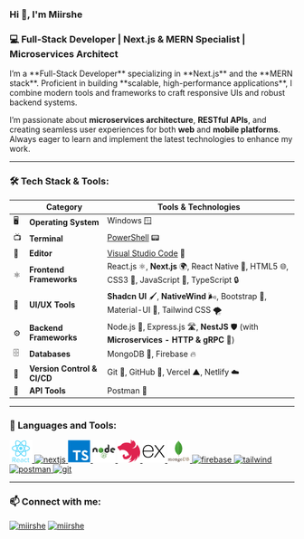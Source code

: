 ### **Hi 👋, I'm Miirshe**  
### **💻 Full-Stack Developer | Next.js & MERN Specialist | Microservices Architect**  

<p>  
I’m a **Full-Stack Developer** specializing in **Next.js** and the **MERN stack**. Proficient in building **scalable, high-performance applications**, I combine modern tools and frameworks to craft responsive UIs and robust backend systems.  

I’m passionate about **microservices architecture**, **RESTful APIs**, and creating seamless user experiences for both **web** and **mobile platforms**. Always eager to learn and implement the latest technologies to enhance my work.  
</p>  

---

### **🛠️ Tech Stack & Tools:**  

| | Category                  | Tools & Technologies                                                                 |
|-|---------------------------|---------------------------------------------------------------------------------------|
|🖥| **Operating System**      | Windows 🪟                                                                             |
|📺| **Terminal**              | [PowerShell](https://github.com/PowerShell) 📟                                        |
|📝| **Editor**                | [Visual Studio Code](https://github.com/Microsoft/vscode) 📝                          |
|⚛️| **Frontend Frameworks**   | React.js ⚛️, **Next.js** 🌍, React Native 📱, HTML5 🌐, CSS3 🎨, JavaScript 📜, TypeScript 🔒 |
|🌟| **UI/UX Tools**           | **Shadcn UI** 🖌️, **NativeWind** 🌬️, Bootstrap 🎨, Material-UI 🌟, Tailwind CSS 🌪️      |
|⚙️| **Backend Frameworks**    | Node.js 🚀, Express.js 🛣️, **NestJS** 🛡️ (with **Microservices - HTTP & gRPC** 🔗)      |
|🗄️| **Databases**             | MongoDB 🍃, Firebase 🔥                                                                |
|🚀| **Version Control & CI/CD**| Git 🧰, GitHub 🐙, Vercel ▲, Netlify ☁️                                                 |
|🔧| **API Tools**             | Postman 📮                                                                            |

---

### **🌟 Languages and Tools:**  

<p align="left">  
<a href="https://reactjs.org/" target="_blank" rel="noreferrer"> <img src="https://raw.githubusercontent.com/devicons/devicon/master/icons/react/react-original-wordmark.svg" alt="react" width="40" height="40"/> </a>  
<a href="https://nextjs.org/" target="_blank" rel="noreferrer"> <img src="https://cdn.worldvectorlogo.com/logos/next-js.svg" alt="nextjs" width="40" height="40"/> </a>  
<a href="https://www.typescriptlang.org/" target="_blank" rel="noreferrer"> <img src="https://raw.githubusercontent.com/devicons/devicon/master/icons/typescript/typescript-original.svg" alt="typescript" width="40" height="40"/> </a>  
<a href="https://nodejs.org/" target="_blank" rel="noreferrer"> <img src="https://raw.githubusercontent.com/devicons/devicon/master/icons/nodejs/nodejs-original-wordmark.svg" alt="nodejs" width="40" height="40"/> </a>  
<a href="https://nestjs.com/" target="_blank" rel="noreferrer"> <img src="https://raw.githubusercontent.com/devicons/devicon/master/icons/nestjs/nestjs-plain.svg" alt="nestjs" width="40" height="40"/> </a>  
<a href="https://expressjs.com/" target="_blank" rel="noreferrer"> <img src="https://raw.githubusercontent.com/devicons/devicon/master/icons/express/express-original.svg" alt="express" width="40" height="40"/> </a>  
<a href="https://www.mongodb.com/" target="_blank" rel="noreferrer"> <img src="https://raw.githubusercontent.com/devicons/devicon/master/icons/mongodb/mongodb-original-wordmark.svg" alt="mongodb" width="40" height="40"/> </a>  
<a href="https://firebase.google.com/" target="_blank" rel="noreferrer"> <img src="https://www.vectorlogo.zone/logos/firebase/firebase-icon.svg" alt="firebase" width="40" height="40"/> </a>  
<a href="https://tailwindcss.com/" target="_blank" rel="noreferrer"> <img src="https://www.vectorlogo.zone/logos/tailwindcss/tailwindcss-icon.svg" alt="tailwind" width="40" height="40"/> </a>  
<a href="https://postman.com" target="_blank" rel="noreferrer"> <img src="https://www.vectorlogo.zone/logos/getpostman/getpostman-icon.svg" alt="postman" width="40" height="40"/> </a>  
<a href="https://git-scm.com/" target="_blank" rel="noreferrer"> <img src="https://www.vectorlogo.zone/logos/git-scm/git-scm-icon.svg" alt="git" width="40" height="40"/> </a>  
</p>  

---

### **📫 Connect with me:**  

<p align="left">  
<a href="https://linkedin.com/in/miirshe" target="blank"><img align="center" src="https://raw.githubusercontent.com/rahuldkjain/github-profile-readme-generator/master/src/images/icons/Social/linked-in-alt.svg" alt="miirshe" height="30" width="40" /></a>  
<a href="https://twitter.com/miirshe" target="blank"><img align="center" src="https://raw.githubusercontent.com/rahuldkjain/github-profile-readme-generator/master/src/images/icons/Social/twitter.svg" alt="miirshe" height="30" width="40" /></a>  
</p>  
